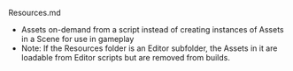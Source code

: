 Resources.md

- Assets on-demand from a script instead of creating instances of Assets in a Scene for use in gameplay
- Note: If the Resources folder is an Editor subfolder, the Assets in it are loadable from Editor scripts but are removed from builds.